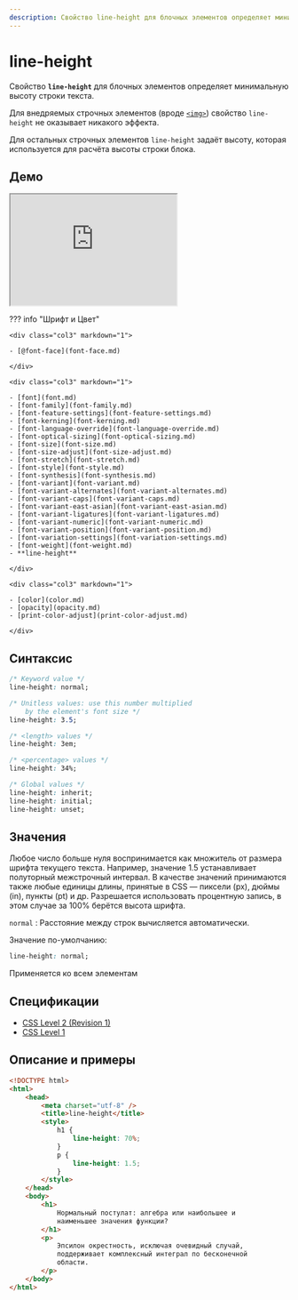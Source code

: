 ```yaml
---
description: Свойство line-height для блочных элементов определяет минимальную высоту строки текста
---
```


# line-height

Свойство **`line-height`** для блочных элементов определяет минимальную высоту строки текста.

Для внедряемых строчных элементов (вроде [`<img>`](../html/img.md)) свойство `line-height` не оказывает никакого эффекта.

Для остальных строчных элементов `line-height` задаёт высоту, которая используется для расчёта высоты строки блока.

## Демо

<iframe class="interactive is-default-height" height="200" src="https://interactive-examples.mdn.mozilla.net/pages/css/line-height.html" title="MDN Web Docs Interactive Example" loading="lazy" data-readystate="complete"></iframe>

??? info "Шрифт и Цвет"

    <div class="col3" markdown="1">

    - [@font-face](font-face.md)

    </div>

    <div class="col3" markdown="1">

    - [font](font.md)
    - [font-family](font-family.md)
    - [font-feature-settings](font-feature-settings.md)
    - [font-kerning](font-kerning.md)
    - [font-language-override](font-language-override.md)
    - [font-optical-sizing](font-optical-sizing.md)
    - [font-size](font-size.md)
    - [font-size-adjust](font-size-adjust.md)
    - [font-stretch](font-stretch.md)
    - [font-style](font-style.md)
    - [font-synthesis](font-synthesis.md)
    - [font-variant](font-variant.md)
    - [font-variant-alternates](font-variant-alternates.md)
    - [font-variant-caps](font-variant-caps.md)
    - [font-variant-east-asian](font-variant-east-asian.md)
    - [font-variant-ligatures](font-variant-ligatures.md)
    - [font-variant-numeric](font-variant-numeric.md)
    - [font-variant-position](font-variant-position.md)
    - [font-variation-settings](font-variation-settings.md)
    - [font-weight](font-weight.md)
    - **line-height**

    </div>

    <div class="col3" markdown="1">

    - [color](color.md)
    - [opacity](opacity.md)
    - [print-color-adjust](print-color-adjust.md)

    </div>

## Синтаксис

```css
/* Keyword value */
line-height: normal;

/* Unitless values: use this number multiplied
	by the element's font size */
line-height: 3.5;

/* <length> values */
line-height: 3em;

/* <percentage> values */
line-height: 34%;

/* Global values */
line-height: inherit;
line-height: initial;
line-height: unset;
```

## Значения

Любое число больше нуля воспринимается как множитель от размера шрифта текущего текста. Например, значение 1.5 устанавливает полуторный межстрочный интервал. В качестве значений принимаются также любые единицы длины, принятые в CSS — пиксели (px), дюймы (in), пункты (pt) и др. Разрешается использовать процентную запись, в этом случае за 100% берётся высота шрифта.

`normal` : Расстояние между строк вычисляется автоматически.

Значение по-умолчанию:

```css
line-height: normal;
```

Применяется ко всем элементам

## Спецификации

-   [CSS Level 2 (Revision 1)](http://www.w3.org/TR/CSS2/visudet.html#propdef-line-height)
-   [CSS Level 1](http://www.w3.org/TR/CSS1/#line-height)

## Описание и примеры

```html
<!DOCTYPE html>
<html>
    <head>
        <meta charset="utf-8" />
        <title>line-height</title>
        <style>
            h1 {
                line-height: 70%;
            }
            p {
                line-height: 1.5;
            }
        </style>
    </head>
    <body>
        <h1>
            Нормальный постулат: алгебра или наибольшее и
            наименьшее значения функции?
        </h1>
        <p>
            Эпсилон окрестность, исключая очевидный случай,
            поддерживает комплексный интеграл по бесконечной
            области.
        </p>
    </body>
</html>
```
